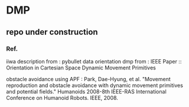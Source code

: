 # DMP
## repo under construction

### Ref.
iiwa description from : pybullet data
orientation dmp from : IEEE Paper :: Orientation in Cartesian Space Dynamic Movement Primitives

obstacle avoidance using APF : Park, Dae-Hyung, et al. "Movement reproduction and obstacle avoidance with dynamic movement primitives and potential fields." Humanoids 2008-8th IEEE-RAS International Conference on Humanoid Robots. IEEE, 2008.

